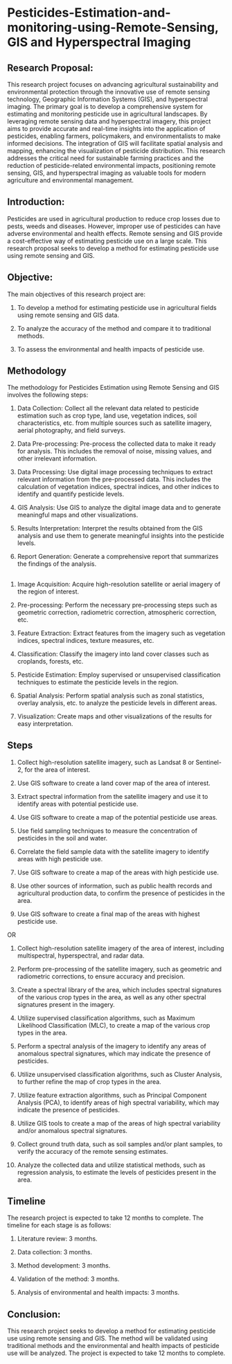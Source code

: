 # Pesticides-Estimation-and-monitoring-using-Remote-Sensing, GIS and Hyperspectral Imaging

## Research Proposal: 

This research project focuses on advancing agricultural sustainability and environmental protection through the innovative use of remote sensing technology, Geographic Information Systems (GIS), and hyperspectral imaging. The primary goal is to develop a comprehensive system for estimating and monitoring pesticide use in agricultural landscapes. By leveraging remote sensing data and hyperspectral imagery, this project aims to provide accurate and real-time insights into the application of pesticides, enabling farmers, policymakers, and environmentalists to make informed decisions. The integration of GIS will facilitate spatial analysis and mapping, enhancing the visualization of pesticide distribution. This research addresses the critical need for sustainable farming practices and the reduction of pesticide-related environmental impacts, positioning remote sensing, GIS, and hyperspectral imaging as valuable tools for modern agriculture and environmental management.


## Introduction:

Pesticides are used in agricultural production to reduce crop losses due to pests, weeds and diseases. However, improper use of pesticides can have adverse environmental and health effects. Remote sensing and GIS provide a cost-effective way of estimating pesticide use on a large scale. This research proposal seeks to develop a method for estimating pesticide use using remote sensing and GIS. 


## Objective:

The main objectives of this research project are:

1. To develop a method for estimating pesticide use in agricultural fields using remote sensing and GIS data.

2. To analyze the accuracy of the method and compare it to traditional methods.

3. To assess the environmental and health impacts of pesticide use.


## Methodology

The methodology for Pesticides Estimation using Remote Sensing and GIS involves the following steps:

1. Data Collection: Collect all the relevant data related to pesticide estimation such as crop type, land use, vegetation indices, soil characteristics, etc. from multiple sources such as satellite imagery, aerial photography, and field surveys.

2. Data Pre-processing: Pre-process the collected data to make it ready for analysis. This includes the removal of noise, missing values, and other irrelevant information.

3. Data Processing: Use digital image processing techniques to extract relevant information from the pre-processed data. This includes the calculation of vegetation indices, spectral indices, and other indices to identify and quantify pesticide levels.

4. GIS Analysis: Use GIS to analyze the digital image data and to generate meaningful maps and other visualizations.

5. Results Interpretation: Interpret the results obtained from the GIS analysis and use them to generate meaningful insights into the pesticide levels.

6. Report Generation: Generate a comprehensive report that summarizes the findings of the analysis.


## 


1. Image Acquisition: Acquire high-resolution satellite or aerial imagery of the region of interest. 

2. Pre-processing: Perform the necessary pre-processing steps such as geometric correction, radiometric correction, atmospheric correction, etc.

3. Feature Extraction: Extract features from the imagery such as vegetation indices, spectral indices, texture measures, etc.

4. Classification: Classify the imagery into land cover classes such as croplands, forests, etc.

5. Pesticide Estimation: Employ supervised or unsupervised classification techniques to estimate the pesticide levels in the region.

6. Spatial Analysis: Perform spatial analysis such as zonal statistics, overlay analysis, etc. to analyze the pesticide levels in different areas.

7. Visualization: Create maps and other visualizations of the results for easy interpretation.

## Steps 

1. Collect high-resolution satellite imagery, such as Landsat 8 or Sentinel-2, for the area of interest.

2. Use GIS software to create a land cover map of the area of interest.

3. Extract spectral information from the satellite imagery and use it to identify areas with potential pesticide use.

4. Use GIS software to create a map of the potential pesticide use areas.

5. Use field sampling techniques to measure the concentration of pesticides in the soil and water.

6. Correlate the field sample data with the satellite imagery to identify areas with high pesticide use.

7. Use GIS software to create a map of the areas with high pesticide use.

8. Use other sources of information, such as public health records and agricultural production data, to confirm the presence of pesticides in the area.

9. Use GIS software to create a final map of the areas with highest pesticide use.


OR 

1. Collect high-resolution satellite imagery of the area of interest, including multispectral, hyperspectral, and radar data.

2. Perform pre-processing of the satellite imagery, such as geometric and radiometric corrections, to ensure accuracy and precision.

3. Create a spectral library of the area, which includes spectral signatures of the various crop types in the area, as well as any other spectral signatures present in the imagery.

4. Utilize supervised classification algorithms, such as Maximum Likelihood Classification (MLC), to create a map of the various crop types in the area.

5. Perform a spectral analysis of the imagery to identify any areas of anomalous spectral signatures, which may indicate the presence of pesticides.

6. Utilize unsupervised classification algorithms, such as Cluster Analysis, to further refine the map of crop types in the area.

7. Utilize feature extraction algorithms, such as Principal Component Analysis (PCA), to identify areas of high spectral variability, which may indicate the presence of pesticides.

8. Utilize GIS tools to create a map of the areas of high spectral variability and/or anomalous spectral signatures.

9. Collect ground truth data, such as soil samples and/or plant samples, to verify the accuracy of the remote sensing estimates.

10. Analyze the collected data and utilize statistical methods, such as regression analysis, to estimate the levels of pesticides present in the area.


## Timeline

The research project is expected to take 12 months to complete. The timeline for each stage is as follows:

1. Literature review: 3 months.

2. Data collection: 3 months.

3. Method development: 3 months.

4. Validation of the method: 3 months.

5. Analysis of environmental and health impacts: 3 months.


## Conclusion:

This research project seeks to develop a method for estimating pesticide use using remote sensing and GIS. The method will be validated using traditional methods and the environmental and health impacts of pesticide use will be analyzed. The project is expected to take 12 months to complete.
